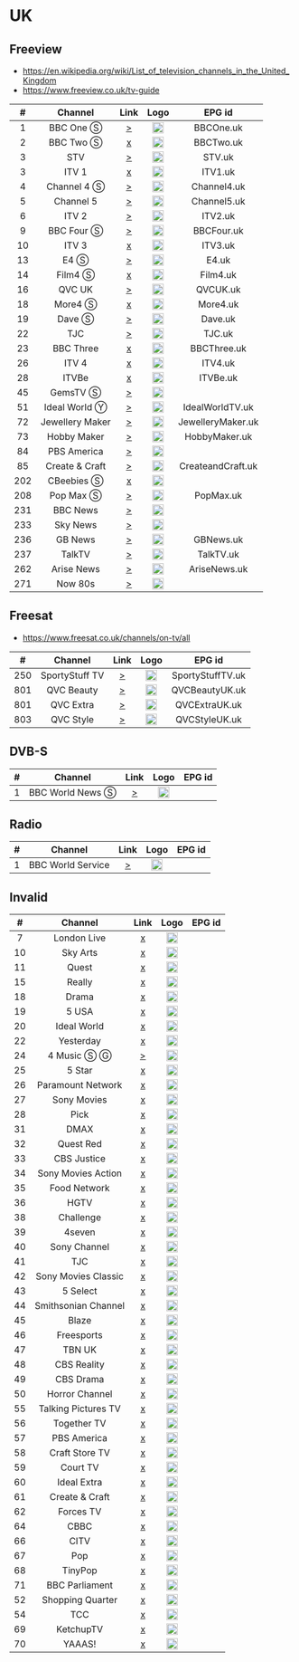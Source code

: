<h1>UK</h1>

<h2>Freeview</h2>

* https://en.wikipedia.org/wiki/List_of_television_channels_in_the_United_Kingdom
* https://www.freeview.co.uk/tv-guide

| #   | Channel        | Link  | Logo | EPG id |
|:---:|:--------------:|:-----:|:----:|:------:|
| 1   | BBC One Ⓢ  | [>](https://helpfulpost.net/bbcone/index.m3u8) | <img height="20" src="https://upload.wikimedia.org/wikipedia/commons/thumb/8/8b/BBC_One_logo_2021.svg/640px-BBC_One_logo_2021.svg.png"/> | BBCOne.uk |
| 2   | BBC Two Ⓢ  | [x]() | <img height="20" src="https://upload.wikimedia.org/wikipedia/commons/thumb/1/15/BBC_Two_logo_2021.svg/640px-BBC_Two_logo_2021.svg.png"/> | BBCTwo.uk |
| 3   | STV | [>](https://csm-e-ces1aeuw1live102-083090b15a93b4fdd.tls1.yospace.com/csm/live/139900483.m3u8?yo.l=true&yo.ls=2,3,4,5,6&yo.p=3&yo.oh=Y3NtLWUtc3R2LWViLnRsczEueW9zcGFjZS5jb20=) | <img height="20" src="https://upload.wikimedia.org/wikipedia/en/thumb/8/87/STV_logo_2014.png/631px-STV_logo_2014.png"/> | STV.uk |
| 3   | ITV 1 | [x]() | <img height="20" src="https://upload.wikimedia.org/wikipedia/en/thumb/1/1f/ITV1_logo_%282022%29.svg/640px-ITV1_logo_%282022%29.svg.png"/> | ITV1.uk |
| 4   | Channel 4 Ⓢ| [>](https://cdnuk001.broadcastcdn.net/KUK-CHANNEL4/tracks-v1a1/index.m3u8) | <img height="20" src="https://upload.wikimedia.org/wikipedia/en/thumb/9/9b/Channel_4_%28On_Demand%29_2023.svg/569px-Channel_4_%28On_Demand%29_2023.svg.png"/> | Channel4.uk |
| 5   | Channel 5 | [>](https://cdnuk001.broadcastcdn.net/KUK-FIVE/tracks-v1a1/playlist.m3u8) | <img height="20" src="https://upload.wikimedia.org/wikipedia/en/thumb/c/cb/Channel_5_%28UK%29_2016.svg/530px-Channel_5_%28UK%29_2016.svg.png"/> | Channel5.uk |
| 6   | ITV 2 | [>](http://93.190.139.35:8278/streams/d/itv2_antik/playlist.m3u8) | <img height="20" src="https://upload.wikimedia.org/wikipedia/en/thumb/d/d8/ITV2_logo_2022.svg/640px-ITV2_logo_2022.svg.png"/> | ITV2.uk |
| 9   | BBC Four Ⓢ | [>](https://helpfulpost.net/bbcfour/index.m3u8) | <img height="20" src="https://upload.wikimedia.org/wikipedia/commons/thumb/6/6d/BBC_Four_logo_2021.svg/640px-BBC_Four_logo_2021.svg.png"/> | BBCFour.uk |
| 10  | ITV 3 | [x]() | <img height="20" src="https://upload.wikimedia.org/wikipedia/en/thumb/6/67/ITV3_logo_2022.svg/640px-ITV3_logo_2022.svg.png"/> | ITV3.uk |
| 13  | E4 Ⓢ       | [>](https://cdnuk001.broadcastcdn.net/KUK-E4/index.m3u8) | <img height="20" src="https://upload.wikimedia.org/wikipedia/en/thumb/0/06/E4_logo_2018.svg/552px-E4_logo_2018.svg.png"/> | E4.uk |
| 14  | Film4 Ⓢ    | [x]() | <img height="20" src="https://upload.wikimedia.org/wikipedia/en/thumb/5/53/Film4_logo_2018.svg/805px-Film4_logo_2018.svg.png"/> | Film4.uk |
| 16  | QVC UK | [>](https://d1txbbj1u9asam.cloudfront.net/live/qvcuk_main_clean/bitrate1.isml/3/prog_index.m3u8) | <img height="20" src="https://i.imgur.com/6TWUVrh.png"/> | QVCUK.uk |
| 18  | More4 Ⓢ    | [x]() | <img height="20" src="https://upload.wikimedia.org/wikipedia/en/thumb/e/e6/More4_logo_2018.svg/1023px-More4_logo_2018.svg.png"/> | More4.uk |
| 19  | Dave Ⓢ     | [>](https://cdnuk001.broadcastcdn.net/KUK-DAVE/playlist.m3u8) | <img height="20" src="https://upload.wikimedia.org/wikipedia/commons/thumb/b/b8/Dave_2022.svg/1024px-Dave_2022.svg.png"/> | Dave.uk |
| 22  | TJC | [>](https://cdn-shop-lc-01.akamaized.net/Content/HLS_HLS/Live/channel(TJCOTT)/index.m3u8) | <img height="20" src="https://i.imgur.com/fk5rEje.png"/> | TJC.uk |
| 23  | BBC Three  | [x]() | <img height="20" src="https://upload.wikimedia.org/wikipedia/commons/thumb/7/76/BBC_Three_2022.svg/640px-BBC_Three_2022.svg.png"/> | BBCThree.uk |
| 26  | ITV 4 | [x]() | <img height="20" src="https://upload.wikimedia.org/wikipedia/en/thumb/5/57/ITV4_logo_%282022%29.svg/640px-ITV4_logo_%282022%29.svg.png"/> | ITV4.uk |
| 28  | ITVBe | [x]() | <img height="20" src="https://upload.wikimedia.org/wikipedia/en/thumb/f/f2/ITVBe_logo_%282022%29.svg/640px-ITVBe_logo_%282022%29.svg.png"/> | ITVBe.uk |
| 45  | GemsTV Ⓢ   | [>](http://57d6b85685bb8.streamlock.net:1935/abrgemporiaukgfx/livestream_360p/index.m3u8) | <img height="20" src="https://i.imgur.com/IR2sTag.png"/> |
| 51  | Ideal World Ⓨ | [>](https://www.youtube.com/@IdealWorldTV/live) | <img height="20" src="https://i.imgur.com/su6GH7i.png"/> | IdealWorldTV.uk |
| 72  | Jewellery Maker | [>](https://lo2-1.gemporia.com/abrjewellerymaker/smil:livestream.smil/playlist.m3u8) | <img height="20" src="https://i.imgur.com/O7SdkBh.png"/> | JewelleryMaker.uk |
| 73  | Hobby Maker | [>](https://lo2-1.gemporia.com/abrhobbymakerukgfx/smil:livestreamFullHD.smil/playlist.m3u8) | <img height="20" src="https://i.imgur.com/VWHp5Tl.png"/> | HobbyMaker.uk |
| 84  | PBS America   | [>](https://pbs-samsunguk.amagi.tv/playlist.m3u8) | <img height="20" src="https://i.imgur.com/J4zE5z9.jpg"/> |
| 85  | Create & Craft | [>](https://live-hochanda.simplestreamcdn.com/live2/hochanda/bitrate1.isml/live.m3u8) | <img height="20" src="https://i.imgur.com/n65sk4L.png"/> | CreateandCraft.uk |
| 202 | CBeebies Ⓢ | [x]() | <img height="20" src="https://i.imgur.com/CE8mgnW.png"/> |
| 208 | Pop Max Ⓢ | [>](https://live-sonybebanjo.simplestreamcdn.com/live8/popmax/bitrate1.isml/live.m3u8) | <img height="20" src="https://upload.wikimedia.org/wikipedia/en/thumb/2/2c/Pop_Max_logo_2017.svg/640px-Pop_Max_logo_2017.svg.png"/> | PopMax.uk |
| 231 | BBC News | [>](https://cdnuk001.broadcastcdn.net/KUK-BBCNEWSHD/index.m3u8) | <img height="20" src="https://upload.wikimedia.org/wikipedia/commons/thumb/a/a2/BBC_News_2022_%28Alt%29.svg/640px-BBC_News_2022_%28Alt%29.svg.png"/> |
| 233 | Sky News  | [>](https://linear021-gb-hls1-prd-ak.cdn.skycdp.com/Content/HLS_001_hd/Live/channel(skynews)/index_mob.m3u8) | <img height="20" src="https://i.imgur.com/wNbxgqe.png"/> |
| 236 | GB News | [>](https://live-gbnews.simplestreamcdn.com/live5/gbnews/bitrate1.isml/manifest.m3u8) | <img height="20" src="https://upload.wikimedia.org/wikipedia/en/thumb/3/35/GB_News_Logo.svg/640px-GB_News_Logo.svg.png"/> | GBNews.uk |
| 237 | TalkTV | [>](https://live-talktv-ssai.simplestreamcdn.com/v1/master/82267e84b9e5053b3fd0ade12cb1a146df74169a/talktv-live/index.m3u8) | <img height="20" src="https://upload.wikimedia.org/wikipedia/en/8/83/TalkTV_logo.png"/> | TalkTV.uk |
| 262 | Arise News | [>](https://liveedge-arisenews.visioncdn.com/live-hls/arisenews/arisenews/arisenews_web/master.m3u8) | <img height="20" src="https://i.imgur.com/B5IXKIb.png"/> | AriseNews.uk |
| 271 | Now 80s    | [>](https://lightning-now80s-samsunguk.amagi.tv/playlist.m3u8) | <img height="20" src="https://i.imgur.com/8paz37m.png"/> |

<h2>Freesat</h2>

* https://www.freesat.co.uk/channels/on-tv/all

| #   | Channel        | Link  | Logo | EPG id |
|:---:|:--------------:|:-----:|:----:|:------:|
| 250 | SportyStuff TV | [>](https://cdn.rtmp1.vodhosting.com/hls/SportyStuffTV.m3u8) | <img height="20" src="https://i.imgur.com/uIgxHSY.png"/> | SportyStuffTV.uk |
| 801 | QVC Beauty  | [>](http://live.qvcuk.simplestreamcdn.com/live/qvcuk_beauty_clean/bitrate1.isml/live.m3u8) | <img height="20" src="https://i.imgur.com/ZBHtqk1.png"/> | QVCBeautyUK.uk |
| 801 | QVC Extra  | [>](https://live-qvcuk.simplestreamcdn.com/live/qvcuk_extra_clean/bitrate1.isml/live.m3u8) | <img height="20" src="https://i.imgur.com/TIe5T9Z.png"/> | QVCExtraUK.uk |
| 803 | QVC Style   | [>](http://live.qvcuk.simplestreamcdn.com/live/qvcuk_style_clean/bitrate1.isml/live.m3u8) | <img height="20" src="https://i.imgur.com/6HZlLL3.png"/> | QVCStyleUK.uk |

<h2>DVB-S</h2>

| #   | Channel        | Link  | Logo | EPG id |
|:---:|:--------------:|:-----:|:----:|:------:|
| 1   | BBC World News Ⓢ  | [>](http://ott-cdn.ucom.am/s24/index.m3u8) | <img height="20" src="https://i.imgur.com/joD38lo.png"/> |

<h2>Radio</h2>

| #   | Channel        | Link  | Logo | EPG id |
|:---:|:--------------:|:-----:|:----:|:------:|
|1    | BBC World Service | [>](http://open.live.bbc.co.uk/mediaselector/5/select/version/2.0/mediaset/http-icy-mp3-a/vpid/bbc_world_service/format/pls.pls) | <img height="20" src="https://i.imgur.com/RYgSSHl.png"/> |

<h2>Invalid</h2>

| #   | Channel        | Link  | Logo | EPG id |
|:---:|:--------------:|:-----:|:----:|:------:|
| 7   | London Live | [x]() | <img height="20" src="https://i.imgur.com/2I8RBhY.png"/> |
| 10  | Sky Arts    | [x]() | <img height="20" src="https://i.imgur.com/O4wh4UQ.png"/> |
| 11  | Quest       | [x]() | <img height="20" src="https://i.imgur.com/PtpEemC.png"/> |
| 15  | Really      | [x]() | <img height="20" src="https://i.imgur.com/8I3XxYj.png"/> |
| 18  | Drama       | [x]() | <img height="20" src="https://i.imgur.com/sK8ANdX.png"/> |
| 19  | 5 USA       | [x]() | <img height="20" src="https://i.imgur.com/G2oua3x.png"/> |
| 20  | Ideal World | [x]() | <img height="20" src="https://i.imgur.com/NoQUyze.png"/> |
| 22  | Yesterday   | [x]() | <img height="20" src="https://i.imgur.com/2JR7Sic.png"/> |
| 24  | 4 Music Ⓢ Ⓖ| [>](https://csm-e-boxplus.tls1.yospace.com/csm/extlive/boxplus01,boxhits-alldev.m3u8?yo.up=https%3A%2F%2Fboxtv.secure.footprint.net%2Fboxhits%2F&spotxc1=195996&spotxc2=190878) | <img height="20" src="https://i.imgur.com/rkKaYZx.png"/> |
| 25  | 5 Star      | [x]() | <img height="20" src="https://i.imgur.com/80SsGZx.png"/> |
| 26  | Paramount Network | [x]() | <img height="20" src="https://i.imgur.com/ovuJylZ.png"/> |
| 27  | Sony Movies | [x]() | <img height="20" src="https://i.imgur.com/GyhI165.png"/> |
| 28  | Pick        | [x]() | <img height="20" src="https://i.imgur.com/uKYrux4.png"/> |
| 31  | DMAX        | [x]() | <img height="20" src="https://i.imgur.com/Xp7Z4i9.png"/> |
| 32  | Quest Red   | [x]() | <img height="20" src="https://i.imgur.com/qKYqWFO.png"/> |
| 33  | CBS Justice | [x]() | <img height="20" src="https://i.imgur.com/4ioiGXt.png"/> |
| 34  | Sony Movies Action | [x]() | <img height="20" src="https://i.imgur.com/39P9c8l.png"/> |
| 35  | Food Network | [x]() | <img height="20" src="https://i.imgur.com/52jFDMw.png"/> |
| 36  | HGTV        | [x]() | <img height="20" src="https://i.imgur.com/DiG4zqf.png"/> |
| 38  | Challenge   | [x]() | <img height="20" src="https://i.imgur.com/q2sCmq0.png"/> |
| 39  | 4seven      | [x]() | <img height="20" src="https://i.imgur.com/tGiaYUi.png"/> |
| 40  | Sony Channel | [x]() | <img height="20" src="https://i.imgur.com/Pd1yNz4.png"/> |
| 41  | TJC         | [x]() | <img height="20" src="https://i.imgur.com/7gaDMgn.png"/> |
| 42  | Sony Movies Classic | [x]() | <img height="20" src="https://i.imgur.com/H4jdje7.png"/> |
| 43  | 5 Select    | [x]() | <img height="20" src="https://i.imgur.com/T3V4N0U.png"/> |
| 44  | Smithsonian Channel | [x]() | <img height="20" src="https://i.imgur.com/rcXVyPW.png"/> |
| 45  | Blaze       | [x]() | <img height="20" src="https://i.imgur.com/wKjTgao.png"/> |
| 46  | Freesports  | [x]() | <img height="20" src="https://i.imgur.com/W9KvL6o.png"/> |
| 47  | TBN UK      | [x]() | <img height="20" src="https://i.imgur.com/J0Ceory.png"/> |
| 48  | CBS Reality | [x]() | <img height="20" src="https://i.imgur.com/YykQhHd.png"/> |
| 49  | CBS Drama   | [x]() | <img height="20" src="https://i.imgur.com/69fKWg0.png"/> |
| 50  | Horror Channel | [x]() | <img height="20" src="https://i.imgur.com/NZpDDER.png"/> |
| 55  | Talking Pictures TV | [x]() | <img height="20" src="https://i.imgur.com/t0tHdqL.png"/> |
| 56  | Together TV | [x]() | <img height="20" src="https://i.imgur.com/dfnKViW.png"/> |
| 57  | PBS America | [x]() | <img height="20" src="https://i.imgur.com/RIJLELd.png"/> |
| 58  | Craft Store TV | [x]() | <img height="20" src="https://i.imgur.com/QKcj9gS.png"/> |
| 59  | Court TV    | [x]() | <img height="20" src="https://i.imgur.com/gKj0ABu.png"/> |
| 60  | Ideal Extra | [x]() | <img height="20" src="https://i.imgur.com/ewFQPc0.png"/> |
| 61  | Create & Craft | [x]() | <img height="20" src="https://i.imgur.com/P5BH9tY.png"/> |
| 62  | Forces TV   | [x]() | <img height="20" src="https://i.imgur.com/CaP67Ra.png"/> |
| 64  | CBBC        | [x]() | <img height="20" src="https://i.imgur.com/eRwMlkh.png"/> |
| 66  | CITV        | [x]() | <img height="20" src="https://i.imgur.com/EhscUNY.png"/> |
| 67  | Pop         | [x]() | <img height="20" src="https://i.imgur.com/DbQ9u1z.png"/> |
| 68  | TinyPop     | [x]() | <img height="20" src="https://i.imgur.com/lWdTYbr.png"/> |
| 71  | BBC Parliament | [x]() | <img height="20" src="https://i.imgur.com/BSIH6V2.png"/> |
| 52  | Shopping Quarter | [x]() | <img height="20" src=""/> |
| 54  | TCC        | [x]() | <img height="20" src=""/> |
| 69  | KetchupTV   | [x]() | <img height="20" src=""/> |
| 70  | YAAAS!      | [x]() | <img height="20" src=""/> |
